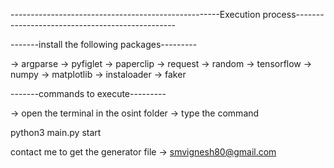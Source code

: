 ----------------------------------------------------Execution process------------------------------------------------

-------install the following packages---------

-> argparse
-> pyfiglet
-> paperclip
-> request
-> random
-> tensorflow
-> numpy
-> matplotlib
-> instaloader
-> faker


-------commands to execute--------- 

-> open the terminal in the osint folder
-> type the command 

         
   python3 main.py start

contact me to get the generator file -> smvignesh80@gmail.com
